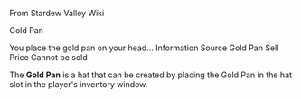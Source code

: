 From Stardew Valley Wiki

Gold Pan

You place the gold pan on your head... Information Source Gold Pan Sell Price Cannot be sold

The **Gold Pan** is a hat that can be created by placing the Gold Pan in the hat slot in the player's inventory window.